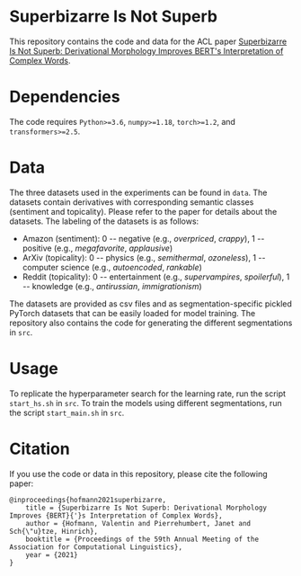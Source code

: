 # Superbizarre Is Not Superb

This repository contains the code and data for the ACL paper [Superbizarre Is Not Superb: Derivational Morphology Improves BERT's Interpretation of Complex Words](https://aclanthology.org/2021.acl-long.279.pdf).

# Dependencies

The code requires `Python>=3.6`, `numpy>=1.18`, `torch>=1.2`, and `transformers>=2.5`.

# Data

The three datasets used in the experiments can be found in `data`.
The datasets contain derivatives with corresponding semantic classes (sentiment and topicality).
Please refer to the paper for details about the datasets.
The labeling of the datasets is as follows:

- Amazon (sentiment): 0 -- negative (e.g., _overpriced_, _crappy_), 1 -- positive (e.g., _megafavorite_, _applausive_)
- ArXiv (topicality): 0 --  physics (e.g., _semithermal_, _ozoneless_), 1 -- computer science (e.g., _autoencoded_, _rankable_)
- Reddit (topicality): 0 -- entertainment (e.g., _supervampires_, _spoilerful_), 1 -- knowledge (e.g., _antirussian_, _immigrationism_)

The datasets are provided as csv files and as segmentation-specific pickled PyTorch datasets that can be easily loaded for model training.
The repository also contains the code for generating the different segmentations in `src`.

# Usage

To replicate the hyperparameter search for the learning rate, run the script `start_hs.sh` in `src`.
To train the models using different segmentations, run the script `start_main.sh` in `src`.

# Citation

If you use the code or data in this repository, please cite the following paper:

```
@inproceedings{hofmann2021superbizarre,
    title = {Superbizarre Is Not Superb: Derivational Morphology Improves {BERT}{'}s Interpretation of Complex Words},
    author = {Hofmann, Valentin and Pierrehumbert, Janet and Sch{\"u}tze, Hinrich},
    booktitle = {Proceedings of the 59th Annual Meeting of the Association for Computational Linguistics},
    year = {2021}
}
```

